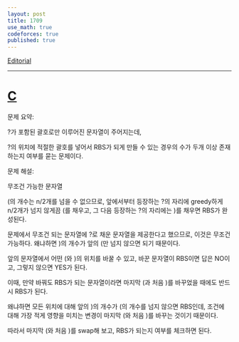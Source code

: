 ```yaml
---
layout: post
title: 1709
use_math: true
codeforces: true
published: true
---
```

[Editorial](https://codeforces.com/blog/entry/105164)

---
# [C](https://codeforces.com/contest/1709/problem/C)

문제 요약:

?가 포함된 괄호로만 이루어진 문자열이 주어지는데, 

?의 위치에 적절한 괄호를 넣어서 RBS가 되게 만들 수 있는 경우의 수가 두개 이상 존재하는지 여부를 묻는 문제이다.

문제 해설:

무조건 가능한 문자열

$($의 개수는 n/2개를 넘을 수 없으므로, 앞에서부터 등장하는 ?의 자리에 greedy하게 n/2개가 넘지 않게끔 $($를 채우고, 그 다음 등장하는 ?의 자리에는 $)$를 채우면  RBS가 완성된다.

문제에서 무조건 되는 문자열에 ?로 채운 문자열을 제공한다고 했으므로, 이것은 무조건 가능하다. 왜냐하면 $)$의 개수가 앞의 $($만 넘지 않으면 되기 때문이다.

앞의 문자열에서 어떤 $($와 $)$의 위치를 바꿀 수 있고, 바꾼 문자열이 RBS이면 답은 NO이고, 그렇지 않으면 YES가 된다.

이때, 만약 바꿔도 RBS가 되는 문자열이라면 마지막 $($과 처음 $)$를 바꾸었을 때에도 반드시 RBS가 된다.

왜냐하면 모든 위치에 대해 앞의 $)$의 개수가 $($의 개수를 넘지 않으면 RBS인데, 조건에 대해 가장 적게 영향을 미치는 변경이 마지막 $($와 처음 $)$를 바꾸는 것이기 때문이다.

따라서 마지막 $($와 처음 $)$를 swap해 보고, RBS가 되는지 여부를 체크하면 된다.